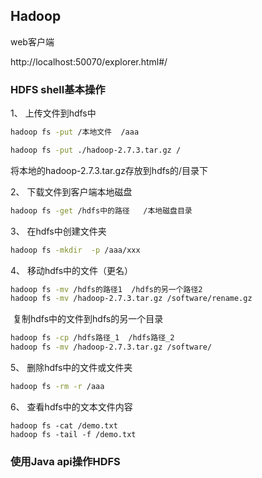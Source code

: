 ## Hadoop

web客户端

http://localhost:50070/explorer.html#/

### HDFS  shell基本操作

1、 上传文件到hdfs中

```bash
hadoop fs -put /本地文件  /aaa

hadoop fs -put ./hadoop-2.7.3.tar.gz /
```

将本地的hadoop-2.7.3.tar.gz存放到hdfs的/目录下



2、  下载文件到客户端本地磁盘

```bash
hadoop fs -get /hdfs中的路径   /本地磁盘目录
```



3、  在hdfs中创建文件夹

```bash
hadoop fs -mkdir  -p /aaa/xxx
```



 4、 移动hdfs中的文件（更名）

```bash
hadoop fs -mv /hdfs的路径1  /hdfs的另一个路径2
hadoop fs -mv /hadoop-2.7.3.tar.gz /software/rename.gz
```

​	复制hdfs中的文件到hdfs的另一个目录

```bash
hadoop fs -cp /hdfs路径_1  /hdfs路径_2
hadoop fs -mv /hadoop-2.7.3.tar.gz /software/
```



  5、 删除hdfs中的文件或文件夹

```bash
hadoop fs -rm -r /aaa
```



 6、 查看hdfs中的文本文件内容

```
hadoop fs -cat /demo.txt
hadoop fs -tail -f /demo.txt
```

### 使用Java api操作HDFS

